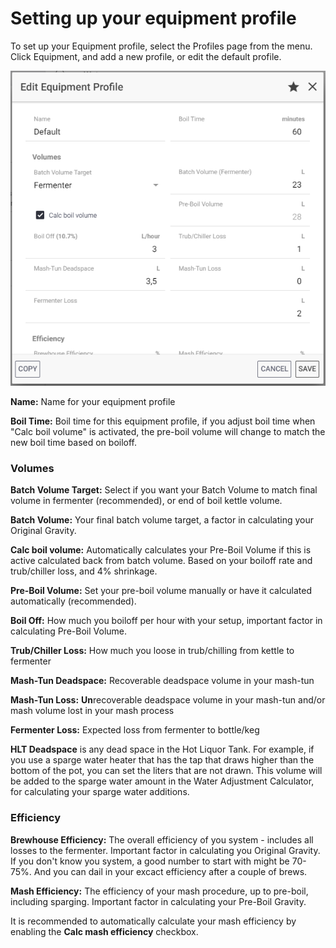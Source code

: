 # Setting up your equipment profile

To set up your Equipment profile, select the Profiles page from the menu. Click Equipment, and add a new profile, or edit the default profile.

![Equipment profile is customizable to get the right numbers for your system](../.gitbook/assets/image%20%2833%29.png)

**Name:** Name for your equipment profile

**Boil Time:** Boil time for this equipment profile, if you adjust boil time when "Calc boil volume" is activated, the pre-boil volume will change to match the new boil time based on boiloff.

### Volumes

**Batch Volume Target:** Select if you want your Batch Volume to match final volume in fermenter \(recommended\), or end of boil kettle volume.

**Batch Volume:** Your final batch volume target, a factor in calculating your Original Gravity.

**Calc boil volume:** Automatically calculates your Pre-Boil Volume if this is active calculated back from batch volume. Based on your boiloff rate and trub/chiller loss, and 4% shrinkage.

**Pre-Boil Volume:** Set your pre-boil volume manually or have it calculated automatically \(recommended\).

**Boil Off:** How much you boiloff per hour with your setup, important factor in calculating Pre-Boil Volume.

**Trub/Chiller Loss:** How much you loose in trub/chilling from kettle to fermenter

**Mash-Tun Deadspace:** Recoverable deadspace volume in your mash-tun

**Mash-Tun Loss:** **Un**recoverable deadspace volume in your mash-tun and/or mash volume lost in your mash process

**Fermenter Loss:** Expected loss from fermenter to bottle/keg

**HLT Deadspace** is any dead space in the Hot Liquor Tank. For example, if you use a sparge water heater that has the tap that draws higher than the bottom of the pot, you can set the liters that are not drawn. This volume will be added to the sparge water amount in the Water Adjustment Calculator, for calculating your sparge water additions.

### Efficiency

**Brewhouse Efficiency:** The overall efficiency of you system - includes all losses to the fermenter. Important factor in calculating you Original Gravity. If you don't know you system, a good number to start with might be 70-75%. And you can dail in your excact efficiency after a couple of brews.

**Mash Efficiency:** The efficiency of your mash procedure, up to pre-boil, including sparging. Important factor in calculating your Pre-Boil Gravity.

It is recommended to automatically calculate your mash efficiency by enabling the **Calc mash efficiency** checkbox.






